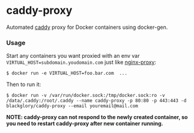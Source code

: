 # caddy-proxy
Automated [caddy](https://github.com/mholt/caddy) proxy for Docker containers using docker-gen.

### Usage

Start any containers you want proxied with an env var `VIRTUAL_HOST=subdomain.youdomain.com` just like [nginx-proxy](https://github.com/jwilder/nginx-proxy):

    $ docker run -e VIRTUAL_HOST=foo.bar.com  ...

Then to run it:

    $ docker run -v /var/run/docker.sock:/tmp/docker.sock:ro -v /data/.caddy:/root/.caddy --name caddy-proxy -p 80:80 -p 443:443 -d blackglory/caddy-proxy --email youremail@mail.com

**NOTE: caddy-proxy can not respond to the newly created container, so you need to restart caddy-proxy after new container running.**
